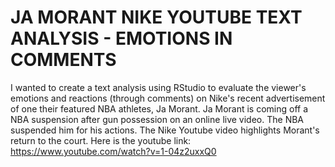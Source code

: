 # JA MORANT NIKE YOUTUBE TEXT ANALYSIS - EMOTIONS IN COMMENTS

I wanted to create a text analysis using RStudio to evaluate the viewer's emotions and reactions (through comments) on Nike's recent advertisement of one their featured NBA athletes, Ja Morant.
Ja Morant is coming off a NBA suspension after gun possession on an online live video. The NBA suspended him for his actions. The Nike Youtube video highlights Morant's return to the court.
Here is the youtube link: https://www.youtube.com/watch?v=1-04z2uxxQ0
